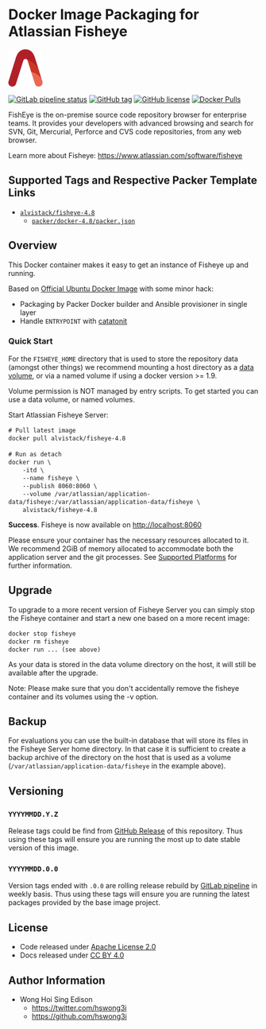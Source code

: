 # Docker Image Packaging for Atlassian Fisheye

<a href="https://alvistack.com" title="AlviStack" target="_blank"><img src="/alvistack.svg" height="75" alt="AlviStack"></a>

[![GitLab pipeline
status](https://img.shields.io/gitlab/pipeline/alvistack/docker-fisheye/master)](https://gitlab.com/alvistack/docker-fisheye/-/pipelines)
[![GitHub
tag](https://img.shields.io/github/tag/alvistack/docker-fisheye.svg)](https://github.com/alvistack/docker-fisheye/tags)
[![GitHub
license](https://img.shields.io/github/license/alvistack/docker-fisheye.svg)](https://github.com/alvistack/docker-fisheye/blob/master/LICENSE)
[![Docker
Pulls](https://img.shields.io/docker/pulls/alvistack/fisheye-4.8.svg)](https://hub.docker.com/r/alvistack/fisheye-4.8)

FishEye is the on-premise source code repository browser for enterprise
teams. It provides your developers with advanced browsing and search for
SVN, Git, Mercurial, Perforce and CVS code repositories, from any web
browser.

Learn more about Fisheye: <https://www.atlassian.com/software/fisheye>

## Supported Tags and Respective Packer Template Links

- [`alvistack/fisheye-4.8`](https://hub.docker.com/r/alvistack/fisheye-4.8)
  - [`packer/docker-4.8/packer.json`](https://github.com/alvistack/docker-fisheye/blob/master/packer/docker-4.8/packer.json)

## Overview

This Docker container makes it easy to get an instance of Fisheye up and
running.

Based on [Official Ubuntu Docker
Image](https://hub.docker.com/_/ubuntu/) with some minor hack:

- Packaging by Packer Docker builder and Ansible provisioner in single
  layer
- Handle `ENTRYPOINT` with
  [catatonit](https://github.com/openSUSE/catatonit)

### Quick Start

For the `FISHEYE_HOME` directory that is used to store the repository
data (amongst other things) we recommend mounting a host directory as a
[data
volume](https://docs.docker.com/engine/tutorials/dockervolumes/#/data-volumes),
or via a named volume if using a docker version \>= 1.9.

Volume permission is NOT managed by entry scripts. To get started you
can use a data volume, or named volumes.

Start Atlassian Fisheye Server:

    # Pull latest image
    docker pull alvistack/fisheye-4.8

    # Run as detach
    docker run \
        -itd \
        --name fisheye \
        --publish 8060:8060 \
        --volume /var/atlassian/application-data/fisheye:/var/atlassian/application-data/fisheye \
        alvistack/fisheye-4.8

**Success**. Fisheye is now available on <http://localhost:8060>

Please ensure your container has the necessary resources allocated to
it. We recommend 2GiB of memory allocated to accommodate both the
application server and the git processes. See [Supported
Platforms](https://confluence.atlassian.com/display/Fisheye/Supported+Platforms)
for further information.

## Upgrade

To upgrade to a more recent version of Fisheye Server you can simply
stop the Fisheye container and start a new one based on a more recent
image:

    docker stop fisheye
    docker rm fisheye
    docker run ... (see above)

As your data is stored in the data volume directory on the host, it will
still be available after the upgrade.

Note: Please make sure that you don't accidentally remove the fisheye
container and its volumes using the -v option.

## Backup

For evaluations you can use the built-in database that will store its
files in the Fisheye Server home directory. In that case it is
sufficient to create a backup archive of the directory on the host that
is used as a volume (`/var/atlassian/application-data/fisheye` in the
example above).

## Versioning

### `YYYYMMDD.Y.Z`

Release tags could be find from [GitHub
Release](https://github.com/alvistack/docker-fisheye/tags) of this
repository. Thus using these tags will ensure you are running the most
up to date stable version of this image.

### `YYYYMMDD.0.0`

Version tags ended with `.0.0` are rolling release rebuild by [GitLab
pipeline](https://gitlab.com/alvistack/docker-fisheye/-/pipelines) in
weekly basis. Thus using these tags will ensure you are running the
latest packages provided by the base image project.

## License

- Code released under [Apache License 2.0](LICENSE)
- Docs released under [CC BY
  4.0](http://creativecommons.org/licenses/by/4.0/)

## Author Information

- Wong Hoi Sing Edison
  - <https://twitter.com/hswong3i>
  - <https://github.com/hswong3i>
